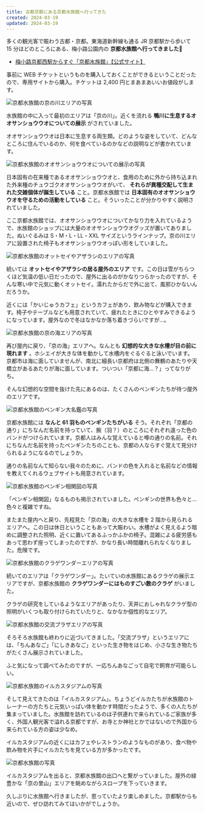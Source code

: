 ```yaml
---
title: 古都京都にある京都水族館へ行ってきた
created: 2024-03-19
updated: 2024-03-19
---
```


多くの観光客で賑わう古都・京都。東海道新幹線も通る JR 京都駅から歩いて 15 分ほどのところにある、梅小路公園内の **京都水族館へ行ってきました🐧**

- [梅小路京都西駅からすぐ「京都水族館」【公式サイト】](https://www.kyoto-aquarium.com/index.html)

事前に WEB チケットというものを購入しておくことができるということだったので、専用サイトから購入。チケットは 2,400 円とまあまあいいお値段がします。

![京都水族館の京の川エリアの写真](e642c84d-6cfb-40a6-87c3-82f78f568800)

水族館の中に入って最初のエリアは「京の川」。近くを流れる **鴨川に生息するオオサンショウウオについての展示** がされていました。

オオサンショウウオは日本に生息する両生類。どのような姿をしていて、どんなところに住んでいるのか、何を食べているのかなどの説明などが書かれています。

![京都水族館のオオサンショウウオについての展示の写真](bc645cc0-9161-4d5a-4d5d-b609967ba000)

日本固有の在来種であるオオサンショウウオと、食用のために外から持ち込まれた外来種のチュウゴクオオサンショウウオがいて、 **それらが異種交配して生まれた交雑個体が誕生している** こと。京都水族館では **日本固有のオオサンショウウオを守るための活動をしている** こと。そういったことが分かりやすく説明されていました。

ここ京都水族館では、オオサンショウウオについてかなり力を入れているようで、水族館のショップには大量のオオサンショウウオグッズが置いてありました。ぬいぐるみは S・M・L・LL・XXL サイズというラインナップ。京の川エリアに設置された椅子もオオサンショウウオっぽい形をしていました。

![京都水族館のオットセイやアザラシのエリアの写真](aa0e5fa0-9aa1-499a-1e16-25201cd5eb00)

続いては **オットセイやアザラシの居る屋外のエリア** です。この日は雪がちらつくほど気温の低い日だったので、屋外に出るのがかなりつらかったのですが、そんな寒い中で元気に動くオットセイ。濡れたからだで外に出て、風邪ひかないんだろうか。

近くには「かいじゅうカフェ」というカフェがあり、飲み物などが購入できます。椅子やテーブルなども用意されていて、疲れたときにひとやすみできるようになっています。屋外なので冬はなかなか落ち着きづらいですが…。

![京都水族館の京の海エリアの写真](2a714456-5e6f-4125-6fc2-5bb269cbeb00)

再び屋内に戻り、「京の海」エリアへ。なんとも **幻想的な大きな水槽が目の前に現れます** 。ホシエイが大きな体を動かして水槽内をぐるぐると泳いでいます。京都市は海に面していませんが、南北に細長い京都府は北側の舞鶴のあたりや天橋立があるあたりが海に面しています。ついつい「京都に海…？」ってなりがち。

そんな幻想的な空間を抜けた先にあるのは、たくさんのペンギンたちが待つ屋外のエリアです。

![京都水族館のペンギン大名鑑の写真](15f19e90-1bfa-45d5-b117-cf47d124b300)

京都水族館には **なんと 61 羽ものペンギンたちがいる** そう。それぞれ「京都の通り」にちなんだ名前を持っていて、腕（羽？）のところにそれぞれ違った色のバンドがつけられています。京都人はみんな覚えていると噂の通りの名前。それにちなんだ名前を持ったペンギンたちのことも、京都の人ならすぐ覚えて見分けられるようになるのでしょうか。

通りの名前なんて知らない我々のために、バンドの色を入れると名前などの情報を教えてくれるウェブサイトも用意されています。

![京都水族館のペンギン相関図の写真](25b16653-1704-4122-8675-614299f75d00)

「ペンギン相関図」なるものも掲示されていました。ペンギンの世界も色々と…色々と複雑ですね。

またまた屋内へと戻り、先程見た「京の海」の大きな水槽を 2 階から見られるエリアへ。この日は休日ということもあって大賑わい。水槽がよく見えるよう暗めに調整された照明、近くに置いてあるふっかふかの椅子。混雑による疲労感もあって思わず座ってしまったのですが、かなり長い時間離れられなくなりました。危険です。

![京都水族館のクラゲワンダーエリアの写真](f75b78b7-8022-4b8c-c9fc-6acdc5534d00)

続いてのエリアは「クラゲワンダー」。たいていの水族館にあるクラゲの展示エリアですが、京都水族館の **クラゲワンダーにはものすごい数のクラゲ** がいました。

クラゲの研究をしているようなエリアがあったり、天井におしゃれなクラゲ型の照明がいくつも取り付けられていたりと、なかなか個性的なエリア。

![京都水族館の交流プラザエリアの写真](d6e1d6d0-a6b3-4dfb-6b9f-d74a6ac08900)

そろそろ水族館も終わりに近づいてきました。「交流プラザ」というエリアには、「ちんあなご」「にしきあなご」といった生き物をはじめ、小さな生き物たちがたくさん展示されていました。

ふと気になって調べてみたのですが、一応ちんあなごって自宅で飼育が可能らしい。

![京都水族館のイルカスタジアムの写真](0a67648f-4bdb-45ee-782d-3f0a52472100)

そして見えてきたのは「イルカスタジアム」。ちょうどイルカたちが水族館のトレーナーの方たちと元気いっぱい体を動かす時間だったようで、多くの人たちが集まっていました。水族館を訪れているのは子供連れで来られているご家族が多く、外国人観光客で溢れる京都ですが、お寺とか神社とかではないので外国から来られている方の姿は少なめ。

イルカスタジアムの近くにはカフェやレストランのようなものがあり、食べ物や飲み物を片手にイルカたちを見ている方が多かったです。

![京都水族館の写真](9c2cd261-ed5f-4273-1025-6761f9464c00)

イルカスタジアムを出ると、京都水族館の出口へと繋がっていました。屋外の緑豊かな「京の里山」エリアを眺めながらスロープを下っていきます。

久しぶりに水族館へ行きましたが、思っていたより楽しめました。京都駅からも近いので、ぜひ訪れてみてはいかがでしょうか。

